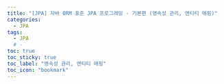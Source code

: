 ```yaml
---
title: "[JPA] 자바 ORM 표준 JPA 프로그래밍 - 기본편 (영속성 관리, 앤티티 매핑)"
categories:
  - JPA
tags:
  - JPA
  # -
toc: true
toc_sticky: true
toc_label: "영속성 관리, 앤티티 매핑"
toc_icon: "bookmark"
---
```


<br>

##

